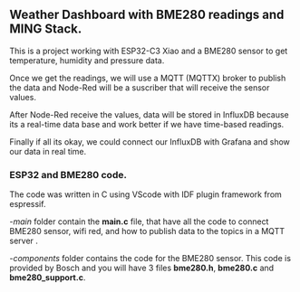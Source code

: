 ## Weather Dashboard with BME280 readings and MING Stack.

This is a project working with ESP32-C3 Xiao and a BME280 sensor to get temperature, humidity and pressure data. 

Once we get the readings, we will use a MQTT (MQTTX) broker to publish the data and Node-Red will be a suscriber that will receive the sensor values.

After Node-Red receive the values, data will be stored in InfluxDB because its a real-time data base and work better if we have time-based readings.

Finally if all its okay, we could connect our InfluxDB with Grafana and show our data in real time.

### ESP32 and BME280 code. 

The code was written in C using VScode with IDF plugin framework from espressif. 

-*main* folder contain the **main.c** file, that have all the code to connect BME280 sensor, wifi red, and how to publish data to the topics in a MQTT server .

-*components* folder contains the code for the BME280 sensor. This code is provided by Bosch and you will have 3 files **bme280.h**, **bme280.c** and **bme280_support.c**.
 